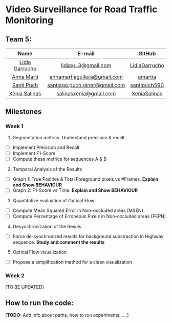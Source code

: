 # Video Surveillance for Road Traffic Monitoring

## Team 5:

| Name | E-mail | GitHub |
| :---: | :---: | :---: |
| [Lidia Garrucho](https://www.linkedin.com/in/lidia-garrucho-moras-77961a8a/) | lidiaxu.3@gmail.com | [LidiaGarrucho](https://github.com/LidiaGarrucho) |
| [Anna Martí](https://www.linkedin.com/in/annamartiaguilera/) | annamartiaguilera@gmail.com | [amartia](https://github.com/amartia) |
| [Santi Puch](https://www.linkedin.com/in/santipuch/) | santiago.puch.giner@gmail.com | [santipuch590](https://github.com/santipuch590) |
| [Xènia Salinas](https://www.linkedin.com/in/x%C3%A8nia-salinas-ventall%C3%B3-509081156/) | salinasxenia@gmail.com | [XeniaSalinas](https://github.com/XeniaSalinas) |

## Milestones 

### Week 1 
1. Segmentation metrics. Understand precision & recall.
- [ ] Implement Precision and Recall
- [ ] Implement F1-Score
- [ ] Compute these metrics for sequences A & B
2. Temporal Analysis of the Results
- [ ] Graph 1: True Positive & Total Foreground pixels vs #Frames. **Explain and Show BEHAVIOUR**
- [ ] Graph 2: F1-Score vs Time. **Explain and Show BEHAVIOUR**
3. Quantitative evaluation of Optical Flow
- [ ] Compute Mean Squared Error in Non-occluded areas (MSEN)
- [ ] Compute Percentage of Erroneous Pixels in Non-occluded areas (PEPN)
4. Desynchronization of the Resuls
- [ ] Force de-synchronized results for background substraction in Highway sequence. **Study and comment the results**
5. Optical Flow visualization
- [ ] Propose a simplification method for a clean visualization

### Week 2
[TO BE UPDATED]


## How to run the code:

[**TODO:** Add info about paths, how to run experiments, ....]
